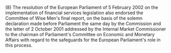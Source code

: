 (8) The resolution of the European Parliament of 5 February 2002 on the implementation of financial services legislation also endorsed the Committee of Wise Men's final report, on the basis of the solemn declaration made before Parliament the same day by the Commission and the letter of 2 October 2001 addressed by the Internal Market Commissioner to the chairman of Parliament's Committee on Economic and Monetary Affairs with regard to the safeguards for the European Parliament's role in this process.